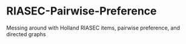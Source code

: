 # RIASEC-Pairwise-Preference
Messing around with Holland RIASEC items, pairwise preference, and directed graphs
